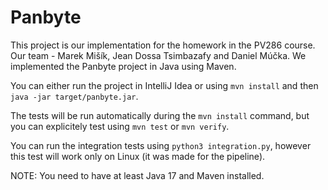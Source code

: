 # Panbyte

This project is our implementation for the homework in the PV286 course.
Our team - Marek Mišík, Jean Dossa Tsimbazafy and Daniel Múčka.
We implemented the Panbyte project in Java using Maven.

You can either run the project in IntelliJ Idea or using `mvn install` and then `java -jar target/panbyte.jar`.

The tests will be run automatically during the `mvn install` command, but you can explicitely test using `mvn test` or `mvn verify`.

You can run the integration tests using `python3 integration.py`, however this test will work only on Linux (it was made for the pipeline).

NOTE: You need to have at least Java 17 and Maven installed.